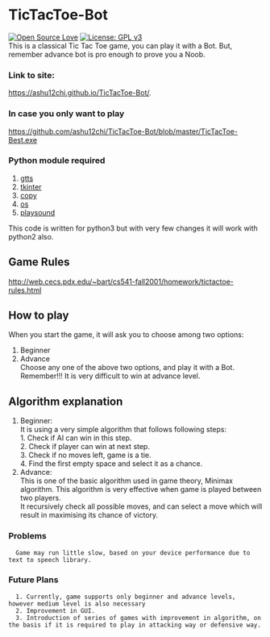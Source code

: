 # TicTacToe-Bot
[![Open Source Love](https://badges.frapsoft.com/os/v1/open-source.svg?v=103)](https://github.com/ellerbrock/open-source-badges/)
[![License: GPL v3](https://img.shields.io/badge/License-GPLv3-blue.svg)](https://www.gnu.org/licenses/gpl-3.0)<br>
This is a classical Tic Tac Toe game, you can play it with a Bot. But, remember advance bot is pro enough to prove you a Noob.
### Link to site:
 https://ashu12chi.github.io/TicTacToe-Bot/.
### In case you only want to play
https://github.com/ashu12chi/TicTacToe-Bot/blob/master/TicTacToe-Best.exe

### Python module required
   1. [gtts](https://pypi.org/project/gTTS/)
   2. [tkinter](https://docs.python.org/2/library/tkinter.html)
   3. [copy](https://docs.python.org/3/library/copy.html)
   4. [os](https://docs.python.org/3/library/os.html)
   5. [playsound](https://pypi.org/project/playsound/) 

This code is written for python3 but with very few changes it will work with python2 also.

## Game Rules
  http://web.cecs.pdx.edu/~bart/cs541-fall2001/homework/tictactoe-rules.html
  
## How to play
When you start the game, it will ask you to choose among two options: <br>
  1. Beginner <br>
  2. Advance <br>
Choose any one of the above two options, and play it with a Bot. <br>
Remember!!! It is very difficult to win at advance level.
## Algorithm explanation
1. Beginner: <br>
    It is using a very simple algorithm that follows following steps: <br>
        1. Check if AI can win in this step. <br>
        2. Check if player can win at next step. <br>
        3. Check if no moves left, game is a tie. <br>
        4. Find the first empty space and select it as a chance. <br>
2. Advance: <br>
    This is one of the basic algorithm used in game theory, Minimax algorithm. This algorithm is very effective when game is played between two players. <br>
    It recursively check all possible moves, and can select a move which will result in maximising its chance of victory.
 ### Problems
      Game may run little slow, based on your device performance due to text to speech library.
 ### Future Plans
      1. Currently, game supports only beginner and advance levels, however medium level is also necessary
      2. Improvement in GUI.
      3. Introduction of series of games with improvement in algorithm, on the basis if it is required to play in attacking way or defensive way.
